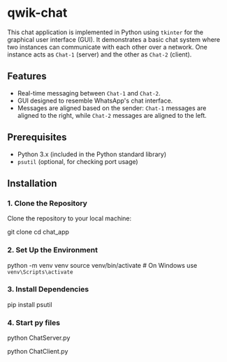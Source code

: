 # qwik-chat

This chat application is implemented in Python using `tkinter` for the graphical user interface (GUI). It demonstrates a basic chat system where two instances can communicate with each other over a network. One instance acts as `Chat-1` (server) and the other as `Chat-2` (client).

## Features

- Real-time messaging between `Chat-1` and `Chat-2`.
- GUI designed to resemble WhatsApp's chat interface.
- Messages are aligned based on the sender: `Chat-1` messages are aligned to the right, while `Chat-2` messages are aligned to the left.

## Prerequisites

- Python 3.x (included in the Python standard library)
- `psutil` (optional, for checking port usage)

## Installation

### 1. Clone the Repository

Clone the repository to your local machine:

git clone <repository-url>
cd chat_app

### 2. Set Up the Environment

python -m venv venv
source venv/bin/activate  # On Windows use `venv\Scripts\activate`

### 3. Install Dependencies

pip install psutil

### 4. Start py files

python ChatServer.py

python ChatClient.py


